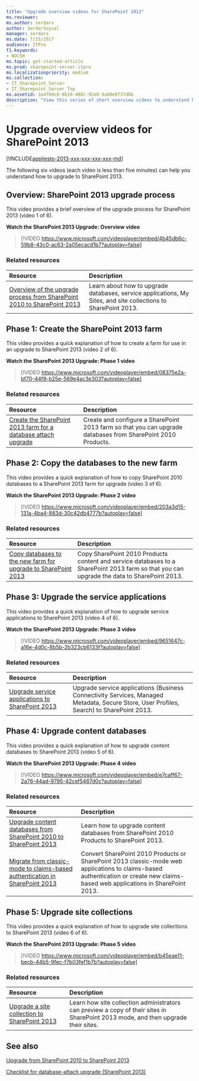 ```yaml
---
title: "Upgrade overview videos for SharePoint 2013"
ms.reviewer: 
ms.author: serdars
author: SerdarSoysal
manager: serdars
ms.date: 7/25/2017
audience: ITPro
f1.keywords:
- NOCSH
ms.topic: get-started-article
ms.prod: sharepoint-server-itpro
ms.localizationpriority: medium
ms.collection:
- IT_Sharepoint_Server
- IT_Sharepoint_Server_Top
ms.assetid: 3a4f69c8-8b19-488c-92e8-9a80e8f37d8b
description: "View this series of short overview videos to understand how upgrade works for SharePoint 2013."
---
```


# Upgrade overview videos for SharePoint 2013

[!INCLUDE[appliesto-2013-xxx-xxx-xxx-xxx-md](../includes/appliesto-2013-xxx-xxx-xxx-xxx-md.md)]
  
The following six videos (each video is less than five minutes) can help you understand how to upgrade to SharePoint 2013.
  
## Overview: SharePoint 2013 upgrade process

This video provides a brief overview of the upgrade process for SharePoint 2013 (video 1 of 6).
  
**Watch the SharePoint 2013 Upgrade: Overview video**

> [!VIDEO https://www.microsoft.com/videoplayer/embed/4b45db6c-59b8-43c0-ac63-2a05ecacd1b7?autoplay=false]
### Related resources

|**Resource**|**Description**|
|:-----|:-----|
|[Overview of the upgrade process from SharePoint 2010 to SharePoint 2013](overview-of-the-upgrade-process-from-sharepoint-2010-to-sharepoint-2013.md) <br/> |Learn about how to upgrade databases, service applications, My Sites, and site collections to SharePoint 2013.  <br/> |
   
## Phase 1: Create the SharePoint 2013 farm

This video provides a quick explanation of how to create a farm for use in an upgrade to SharePoint 2013 (video 2 of 6).
  
**Watch the SharePoint 2013 Upgrade: Phase 1 video**

> [!VIDEO https://www.microsoft.com/videoplayer/embed/08375e2a-bf70-44f9-b25e-569e4ac3e303?autoplay=false]
### Related resources

|**Resource**|**Description**|
|:-----|:-----|
|[Create the SharePoint 2013 farm for a database attach upgrade](create-the-sharepoint-2013-farm-for-a-database-attach-upgrade.md) <br/> |Create and configure a SharePoint 2013 farm so that you can upgrade databases from SharePoint 2010 Products.  <br/> |
   
## Phase 2: Copy the databases to the new farm

This video provides a quick explanation of how to copy SharePoint 2010 databases to a SharePoint 2013 farm for upgrade (video 3 of 6).
  
**Watch the SharePoint 2013 Upgrade: Phase 2 video**

> [!VIDEO https://www.microsoft.com/videoplayer/embed/203a3d15-131a-4ba4-883d-30c42db4777b?autoplay=false]
### Related resources

|**Resource**|**Description**|
|:-----|:-----|
|[Copy databases to the new farm for upgrade to SharePoint 2013](copy-databases-to-the-new-farm-for-upgrade-to-sharepoint-2013.md) <br/> |Copy SharePoint 2010 Products content and service databases to a SharePoint 2013 farm so that you can upgrade the data to SharePoint 2013.  <br/> |
   
## Phase 3: Upgrade the service applications

This video provides a quick explanation of how to upgrade service applications to SharePoint 2013 (video 4 of 6).
  
**Watch the SharePoint 2013 Upgrade: Phase 3 video**

> [!VIDEO https://www.microsoft.com/videoplayer/embed/9651647c-a16e-4d0c-8b5b-2b323cb6133f?autoplay=false]
### Related resources

|**Resource**|**Description**|
|:-----|:-----|
|[Upgrade service applications to SharePoint 2013](upgrade-service-applications-to-sharepoint-2013.md) <br/> |Upgrade service applications (Business Connectivity Services, Managed Metadata, Secure Store, User Profiles, Search) to SharePoint 2013.  <br/> |
   
## Phase 4: Upgrade content databases

This video provides a quick explanation of how to upgrade content databases to SharePoint 2013 (video 5 of 6).
  
**Watch the SharePoint 2013 Upgrade: Phase 4 video**

> [!VIDEO https://www.microsoft.com/videoplayer/embed/e7caff67-2a76-44ad-9795-42cef5467d0c?autoplay=false]
### Related resources

|**Resource**|**Description**|
|:-----|:-----|
|[Upgrade content databases from SharePoint 2010 to SharePoint 2013](upgrade-content-databases-from-sharepoint-2010-to-sharepoint-2013.md) <br/> |Learn how to upgrade content databases from SharePoint 2010 Products to SharePoint 2013.  <br/> |
|[Migrate from classic-mode to claims-based authentication in SharePoint 2013](migrate-from-classic-mode-to-claims-based-authentication-in-sharepoint-2013.md) <br/> |Convert SharePoint 2010 Products or SharePoint 2013 classic-mode web applications to claims-based authentication or create new claims-based web applications in SharePoint 2013.  <br/> |
   
## Phase 5: Upgrade site collections

This video provides a quick explanation of how to upgrade site collections to SharePoint 2013 (video 6 of 6).
  
**Watch the SharePoint 2013 Upgrade: Phase 5 video**

> [!VIDEO https://www.microsoft.com/videoplayer/embed/b45eae11-becb-44b5-9fec-f7b03fef1b7b?autoplay=false]
### Related resources

|**Resource**|**Description**|
|:-----|:-----|
|[Upgrade a site collection to SharePoint 2013](upgrade-a-site-collection-to-sharepoint-2013.md) <br/> |Learn how site collection administrators can preview a copy of their sites in SharePoint 2013 mode, and then upgrade their sites.  <br/> |
   
## See also

[Upgrade from SharePoint 2010 to SharePoint 2013](upgrade-from-sharepoint-2010-to-sharepoint-2013.md)
  
[Checklist for database-attach upgrade (SharePoint 2013)](/previous-versions/office/sharepoint-server-2010/ff607663(v=office.14))

